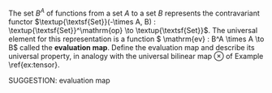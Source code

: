 The set $B^A$ of functions from a set $A$ to a set $B$ represents the contravariant functor $\textup{\textsf{Set}}(-\times A, B) : \textup{\textsf{Set}}^\mathrm{op} \to \textup{\textsf{Set}}$. The universal element for this representation is a function  $ \mathrm{ev} : B^A \times A \to B$ called the **evaluation map**. Define the evaluation map and describe its universal property, in analogy with the universal bilinear map $\otimes$ of Example \ref{ex:tensor}.


SUGGESTION: evaluation map